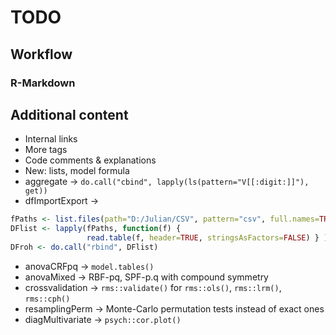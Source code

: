 TODO
=========================

Workflow
-------------------------

### R-Markdown

Additional content
-------------------------

 * Internal links
 * More tags
 * Code comments & explanations
 * New: lists, model formula
 * aggregate -> `do.call("cbind", lapply(ls(pattern="V[[:digit:]]"), get))`
 * dfImportExport ->

```r
fPaths <- list.files(path="D:/Julian/CSV", pattern="csv", full.names=TRUE)
DFlist <- lapply(fPaths, function(f) {
                 read.table(f, header=TRUE, stringsAsFactors=FALSE) } )
DFroh <- do.call("rbind", DFlist)
```

 * anovaCRFpq -> `model.tables()`
 * anovaMixed -> RBF-pq, SPF-p.q with compound symmetry
 * crossvalidation -> `rms::validate()` for `rms::ols()`, `rms::lrm()`, `rms::cph()`
 * resamplingPerm -> Monte-Carlo permutation tests instead of exact ones
 * diagMultivariate -> `psych::cor.plot()`
